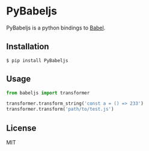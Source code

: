# PyBabeljs

PyBabeljs is a python bindings to [Babel](https://babeljs.io/).

## Installation

    $ pip install PyBabeljs

## Usage

```python
from babeljs import transformer

transformer.transform_string('const a = () => 233')
transformer.transform('path/to/test.js')
```

## License

MIT
